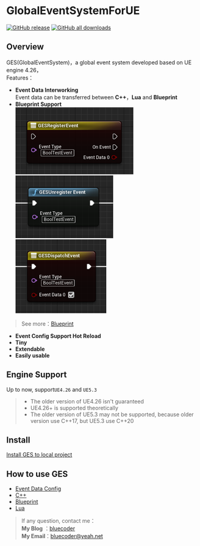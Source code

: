 # GlobalEventSystemForUE
[![GitHub release](https://img.shields.io/github/v/release/BlueCoderLXH/GlobalEventSystemForUE)](https://github.com/BlueCoderLXH/GlobalEventSystemForUE/releases)
[![GitHub all downloads](https://img.shields.io/github/downloads/BlueCoderLXH/GlobalEventSystemForUE/total?color=25c2a0)](https://github.com/BlueCoderLXH/GlobalEventSystemForUE/releases)
## Overview
GES(GlobalEventSystem)，a global event system developed based on UE engine 4.26，  
Features：
* **Event Data Interworking**  
  Event data can be transferred between **C++**，**Lua** and **Blueprint**
* **Blueprint Support**  
  ![RegisterEvent](Docs/Images/BP_GESRegister1.png "GES Register Event")  
  ![UnregisterEvent](Docs/Images/BP_GESUnregister1.png "GES Unregister Event")  
  ![DispatchEvent](Docs/Images/BP_GESDispatch1.png "GES Dispatch Event")
> See more：[Blueprint](Docs/EN/Blueprint.md)
* **Event Config Support Hot Reload**
* **Tiny**
* **Extendable**
* **Easily usable**
## Engine Support
Up to now, support`UE4.26` and `UE5.3`
> * The older version of UE4.26 isn't guaranteed  
> * UE4.26+ is supported theoretically  
> * The older version of UE5.3 may not be supported, because older version use C++17, but UE5.3 use C++20
## Install
[Install GES to local project](Docs/EN/Installation.md)
## How to use GES
* [Event Data Config](Docs/EN/CppEventConfig.md)
* [C++](Docs/EN/C++.md)
* [Blueprint](Docs/EN/Blueprint.md)
* [Lua](Docs/EN/Lua.md)

> If any question, contact me：  
> **My Blog**&nbsp;：[bluecoder](https://www.zhihu.com/people/bluecoder_lxh)  
> **My Email**：bluecoder@yeah.net